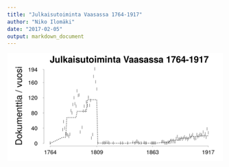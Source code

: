 ```yaml
---
title: "Julkaisutoiminta Vaasassa 1764-1917"
author: "Niko Ilomäki"
date: "2017-02-05"
output: markdown_document
---
```






![plot of chunk Vaasa](figure/Vaasa-1.png)


